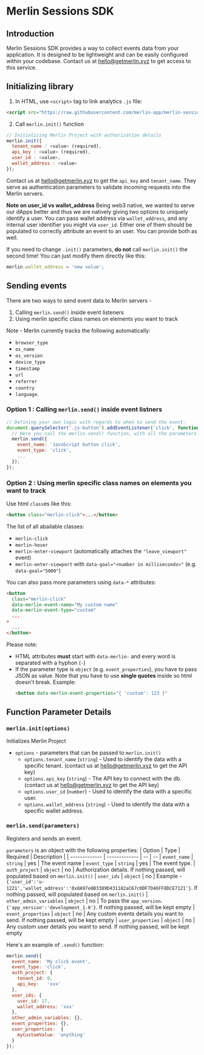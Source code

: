 # Merlin Sessions SDK

## Introduction
Merlin Sessions SDK provides a way to collect events data from your application. It is designed to be lightweight and can be easily configured within your codebase. Contact us at hello@getmerlin.xyz to get access to this service. 

## Initializing library
1. In HTML, use `<script>` tag to link analytics `.js` file:
```html
<script src="https://raw.githubusercontent.com/merlin-app/merlin-sessions-jsmodule/main/public/js/merlin.js"></script>
```

2. Call `merlin.init()` function

```js
// Initializing Merlin Project with authorization details
merlin.init({
  tenant_name : <value> (required),
  api_key : <value> (required),
  user_id : <value>,
  wallet_address : <value>
});
```
Contact us at hello@getmerlin.xyz to get the `api_key` and `tenant_name`. They serve as authentication parameters to validate incoming requests into the Merlin servers.

**Note on user_id vs wallet_address**
Being web3 native, we wanted to serve our dApps better and thus we are natively giving two options to uniquely identify a user. You can pass wallet address via `wallet_address`, and any internal user identifier you might via `user_id`. Either one of them should be populated to correctly attribute an event to an user. You can provide both as well. 

If you need to change `.init()` parameters, **do not** call `merlin.init()` the second time! You can just modify them directly like this:
```js
merlin.wallet_address = 'new value';
```

## Sending events

There are two ways to send event data to Merlin servers - 
1. Calling `merlin.send()` inside event listeners
2. Using merlin specific class names on elements you want to track

Note - Merlin currently tracks the following automatically:
* `browser_type`
* `os_name`
* `os_version`
* `device_type`
* `timestamp`
* `url`
* `referrer`
* `country`
* `language`. 

### Option 1 : Calling `merlin.send()` inside event listners
```js
// Defining your own logic with regards to when to send the event.
document.querySelector('.js-button').addEventListener('click', function(e) {
  // Here you call the merlin.send() function, with all the parameters you want to add.
  merlin.send({
    event_name: 'JavaScript button click',
    event_type: 'click',
    ...
  });
});
```

### Option 2 : Using merlin specific class names on elements you want to track

Use html `class`es like this:

```html
<button class="merlin-click">...</button>
```

The list of all abailable classes:
* `merlin-click`
* `merlin-hover`
* `merlin-enter-viewport` (automatically attaches the `"leave_viewport"` event)
* `merlin-enter-viewport` with `data-goal="<number in milliseconds>"` (e.g. `data-goal="5000"`)

You can also pass more parameters using `data-*` attributes:

```html
<button
  class="merlin-click"
  data-merlin-event-name="My custom name"
  data-merlin-event-type="custom"
  ...
>
  ...
</button>
```

Please note:
* HTML attributes **must** start with `data-merlin-` and every word is separated with a hyphon (`-`)
* If the parameter type is `object` (e.g. `event_properties`), you have to pass JSON as value.
  Note that you have to use **single quotes** inside so html doesn't break.
  Example:
  ```html
  <button data-merlin-event-properties="{ 'custom': 123 }"
  ```

## Function Parameter Details

### `merlin.init(options)`
Initializes Merlin Project
- `options` - parameters that can be passed to `merlin.init()`
    - `options.tenant_name` (`string`) - Used to identify the data with a specific tenant. (contact us at hello@getmerlin.xyz to get the API key)
    - `options.api_key` (`string`) - The API key to connect with the db. (contact us at hello@getmerlin.xyz to get the API key)
    - `options.user_id` (`number`) - Used to identify the data with a specific user.
    - `options.wallet_address` (`string`) - Used to identify the data with a specific wallet address.

### `merlin.send(parameters)`
Registers and sends an event.

`parameters` is an object with the following properties:
| Option                  | Type          | Required | Description |
| -------------           | ------------- | --  | --
| `event_name`            | `string`      | yes  | The event name
| `event_type`            | `string`      | yes  | The event type.
| `auth_project`          | `object`      | no | Authorization details. If nothing passed, will populated based on `merlin.init()`
| `user_ids`              | `object`      | no | Example - `{'user_id':'u-1221','wallet_address':'0x8A97e8B3389D431182aC67c0DF7D46FF8DCE7121'}`. If nothing passed, will populated based on `merlin.init()`
| `other_admin_variables` | `object`      | no | To pass the `app_version`. `{'app_version':'development_1.0'}`. If nothing passed, will be kept empty
| `event_properties`      | `object`      | no | Any custom events details you want to send. If nothing passed, will be kept empty
| `user_properties`       | `object`      | no | Any custom user details you want to send.  If nothing passed, will be kept empty


Here's an example of `.send()` function:

```js
merlin.send({
  event_name: 'My click event',
  event_type: 'click',
  auth_project: {
    tenant_id: 0,
    api_key:   'xxx'
  },
  user_ids: {
    user_id: 17,
    wallet_address: 'xxx'
  },
  other_admin_variables: {},
  event_properties: {},
  user_properties:  {
    myCustomValue: 'anything'
  }
});
```
